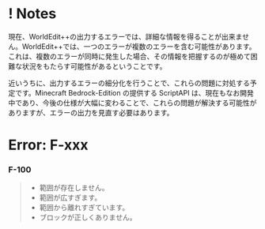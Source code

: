 # ! Notes
現在、WorldEdit++の出力するエラーでは、詳細な情報を得ることが出来ません。WorldEdit++では、一つのエラーが複数のエラーを含む可能性があります。これは、複数のエラーが同時に発生した場合、その情報を把握するのが極めて困難な状況をもたらす可能性があるということです。

近いうちに、出力するエラーの細分化を行うことで、これらの問題に対処する予定です。Minecraft Bedrock-Edition の提供する ScriptAPI は、現在もなお開発中であり、今後の仕様が大幅に変わることで、これらの問題が解決する可能性がありますが、エラーの出力を見直す必要はあります。

# Error: F-xxx
### F-100
> * 範囲が存在しません。
> * 範囲が広すぎます。
> * 範囲から離れすぎています。
> * ブロックが正しくありません。
